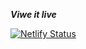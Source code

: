 **_Viwe it live_**

[![Netlify Status](https://api.netlify.com/api/v1/badges/ddfa9374-28dc-4359-acee-504859519f4b/deploy-status)](https://app.netlify.com/sites/ts-ecommerce-website/deploys)
